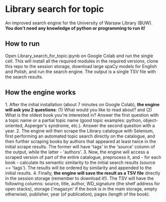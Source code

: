 # Library search for topic

An improved search engine for the University of Warsaw Library (BUW). <b>You don't need any knowledge of python or programming to run it!</b>

<h2>How to run</h2>
Open Library_search_for_topic.ipynb on Google Colab and run the single cell. This will install all the required modules in the required versions, clone this repo to the session storage, download large spaCy models for English and Polish, and run the search engine. The output is a single TSV file with the search results.

<h2>How the engine works</h2>
1. After the initial installation (about 7 minutes on Google Colab), <b>the engine will ask you 2 questions</b>: (1) What would you like to read about? and (2) What is the oldest book you're interested in? Answer the first question with a topic name or a partial topic name (good topic examples: python, object-oriented, Asperger's syndrome, etc.). Answer the second question with a year.
2. The engine will then scrape the Library catalogue with Selenium, first performing an automated topic search directly on the catalogue, and then further scraping books by authors that appeared at least twice in the initial scrape results. The former will have 'tags' in the 'source' column of the output, while the latter - 'authors'.
3. Now, the engine will access a scraped version of part of the entire catalogue, preprocess it, and - for each book - calculate its semantic similarity to the initial search results (source == 'tags'). The results will be ordered by similarity and appended to the initial results.
4. Finally, <b>the engine will save the result as a TSV file</b> directly in the session storage (remember to download it!). The TSV will have the following columns: source, title, author, WD_signature (the shelf address for open stacks), storage ('magazyn' if the book is in the main storage, empty otherwise), publisher, year (of publication), pages (length of the book).
